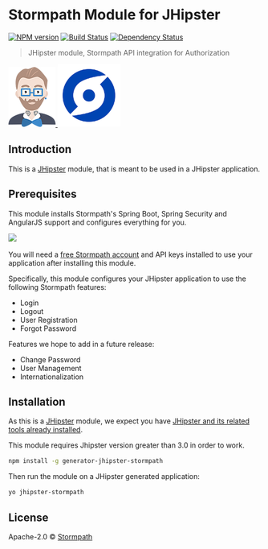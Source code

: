 # Stormpath Module for JHipster
[![NPM version][npm-image]][npm-url] [![Build Status][travis-image]][travis-url] [![Dependency Status][daviddm-image]][daviddm-url]
> JHipster module, Stormpath API integration for Authorization

<div>
  <a href="http://jhipster.github.io">
    <img src="https://github.com/stormpath/generator-jhipster-stormpath/raw/master/static/jhipster-logo.png">
  </a>
  <a href="https://www.stormpath.com/">
    <img width=125px src="https://github.com/stormpath/generator-jhipster-stormpath/raw/master/static/stormpath-logo.png">
  </a>
</div>

## Introduction

This is a [JHipster](http://jhipster.github.io/) module, that is meant to be used in a JHipster application.

## Prerequisites

This module installs Stormpath's Spring Boot, Spring Security and AngularJS support and configures everything for you.

<img src="https://raw.githubusercontent.com/stormpath/generator-jhipster-stormpath/master/static/yo-jhipster-stormpath.gif" width="800">

You will need a [free Stormpath account](https://api.stormpath.com/register) and API keys installed to use your application after installing this module.

Specifically, this module configures your JHipster application to use the following Stormpath features:

* Login
* Logout
* User Registration
* Forgot Password

Features we hope to add in a future release:

* Change Password
* User Management
* Internationalization

## Installation

As this is a [JHipster](http://jhipster.github.io/) module, we expect you have [JHipster and its related tools already installed](https://jhipster.github.io/installation/).

This module requires Jhipster version greater than 3.0 in order to work.

```bash
npm install -g generator-jhipster-stormpath
```

Then run the module on a JHipster generated application:

```bash
yo jhipster-stormpath
```

## License

Apache-2.0 © [Stormpath](https://stormpath.com)

[npm-image]: https://img.shields.io/npm/v/generator-jhipster-stormpath.svg
[npm-url]: https://npmjs.org/package/generator-jhipster-stormpath
[travis-image]: https://travis-ci.org/stormpath/generator-jhipster-stormpath.svg?branch=master
[travis-url]: https://travis-ci.org/stormpath/generator-jhipster-stormpath
[daviddm-image]: https://david-dm.org/stormpath/generator-jhipster-stormpath.svg?theme=shields.io
[daviddm-url]: https://david-dm.org/stormpath/generator-jhipster-module
